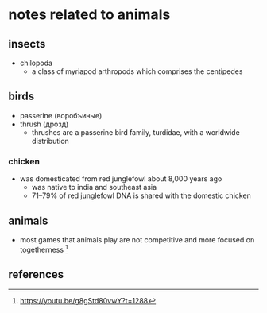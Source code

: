 # notes related to animals


## insects

- chilopoda
  - a class of myriapod arthropods which comprises the centipedes


## birds

- passerine (воробъиные)
- thrush (дрозд)
  - thrushes are a passerine bird family, turdidae, with a worldwide distribution
  

### chicken

- was domesticated from red junglefowl about 8,000 years ago
  - was native to india and southeast asia
  - 71–79% of red junglefowl DNA is shared with the domestic chicken


## animals

- most games that animals play are not competitive and more focused on togetherness [^1]


## references

[^1]: https://youtu.be/g8gStd80vwY?t=1288
